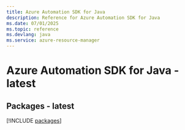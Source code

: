 ```yaml
---
title: Azure Automation SDK for Java
description: Reference for Azure Automation SDK for Java
ms.date: 07/01/2025
ms.topic: reference
ms.devlang: java
ms.service: azure-resource-manager
---
```

# Azure Automation SDK for Java - latest
## Packages - latest
[!INCLUDE [packages](automation-index.md)]